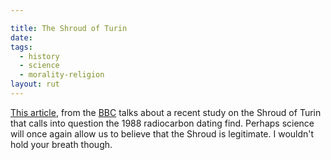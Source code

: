 ```yaml
---

title: The Shroud of Turin
date: 
tags:
  - history
  - science
  - morality-religion
layout: rut
---
```



[This article][bbc1], from the [BBC][bbc2] talks about a recent study on the Shroud
of Turin that calls into question the 1988 radiocarbon dating find.  Perhaps
science will once again allow us to believe that the Shroud is legitimate.  I
wouldn't hold your breath though.

[bbc1]: http://news.bbc.co.uk/2/hi/science/nature/4210369.stm

[bbc2]: http://news.bbc.co.uk
